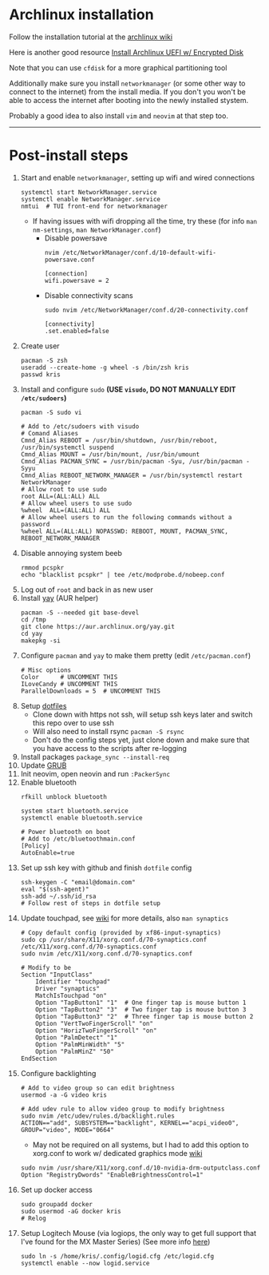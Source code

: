 # Archlinux installation

Follow the installation tutorial at the [archlinux wiki](https://wiki.archlinux.org/)

Here is another good resource [Install Archlinux UEFI w/ Encrypted Disk](https://blog.bespinian.io/posts/installing-arch-linux-on-uefi-with-full-disk-encryption/)

Note that you can use `cfdisk` for a more graphical partitioning tool

Additionally make sure you install `networkmanager` (or some other way to
connect to the internet) from the install media. If you don't you won't be able
to access the internet after booting into the newly installed stystem.

Probably a good idea to also install `vim` and `neovim` at that step too.


---

# Post-install steps

1.  Start and enable `networkmanager`, setting up wifi and wired connections
    ```
    systemctl start NetworkManager.service
    systemctl enable NetworkManager.service
    nmtui  # TUI front-end for networkmanager
    ```
    * If having issues with wifi dropping all the time, try these (for info `man nm-settings`, `man NetworkManager.conf`)
        * Disable powersave
          ```
          nvim /etc/NetworkManager/conf.d/10-default-wifi-powersave.conf

          [connection]
          wifi.powersave = 2
          ```
        * Disable connectivity scans
          ```
          sudo nvim /etc/NetworkManager/conf.d/20-connectivity.conf

          [connectivity]
          .set.enabled=false
          ```
1.  Create user
    ```
    pacman -S zsh
    useradd --create-home -g wheel -s /bin/zsh kris
    passwd kris
    ```
1.  Install and configure `sudo` **(USE `visudo`, DO NOT MANUALLY EDIT `/etc/sudoers`)**
    ```
    pacman -S sudo vi

    # Add to /etc/sudoers with visudo
    # Comand Aliases
    Cmnd_Alias REBOOT = /usr/bin/shutdown, /usr/bin/reboot, /usr/bin/systemctl suspend
    Cmnd_Alias MOUNT = /usr/bin/mount, /usr/bin/umount
    Cmnd_Alias PACMAN_SYNC = /usr/bin/pacman -Syu, /usr/bin/pacman -Syyu
    Cmnd_Alias REBOOT_NETWORK_MANAGER = /usr/bin/systemctl restart NetworkManager
    # Allow root to use sudo
    root ALL=(ALL:ALL) ALL
    # Allow wheel users to use sudo
    %wheel  ALL=(ALL:ALL) ALL
    # Allow wheel users to run the following commands without a password
    %wheel ALL=(ALL:ALL) NOPASSWD: REBOOT, MOUNT, PACMAN_SYNC, REBOOT_NETWORK_MANAGER
    ```
1.  Disable annoying system beeb
    ```
    rmmod pcspkr
    echo "blacklist pcspkr" | tee /etc/modprobe.d/nobeep.conf
    ```
1.  Log out of `root` and back in as new user
1.  Install [yay](https://github.com/Jguer/yay) (AUR helper)
    ```
    pacman -S --needed git base-devel
    cd /tmp
    git clone https://aur.archlinux.org/yay.git
    cd yay
    makepkg -si
    ```
1.  Configure `pacman` and `yay` to make them pretty (edit `/etc/pacman.conf`)
    ```
    # Misc options
    Color      # UNCOMMENT THIS
    ILoveCandy # UNCOMMENT THIS
    ParallelDownloads = 5  # UNCOMMENT THIS
    ```
1.  Setup [dotfiles](../README.md)
    * Clone down with https not ssh, will setup ssh keys later and switch this repo over to use ssh
    * Will also need to install rsync `pacman -S rsync`
    * Don't do the config steps yet, just clone down and make sure that you have access to the scripts after re-logging
1.  Install packages `package_sync --install-req`
1.  Update [GRUB](./grub-config.md)
1.  Init neovim, open neovin and run `:PackerSync`
1.  Enable bluetooth
    ```
    rfkill unblock bluetooth

    system start bluetooth.service
    systemctl enable bluetooth.service

    # Power bluetooth on boot
    # Add to /etc/bluetoothmain.conf
    [Policy]
    AutoEnable=true
    ```
1.  Set up ssh key with github and finish `dotfile` config
    ```
    ssh-keygen -C "email@domain.com"
    eval "$(ssh-agent)"
    ssh-add ~/.ssh/id_rsa
    # Follow rest of steps in dotfile setup
    ```
1.  Update touchpad, see [wiki](https://wiki.archlinux.org/title/Touchpad_Synaptics) for more details, also `man synaptics`
    ```
    # Copy default config (provided by xf86-input-synaptics)
    sudo cp /usr/share/X11/xorg.conf.d/70-synaptics.conf /etc/X11/xorg.conf.d/70-synaptics.conf
    sudo nvim /etc/X11/xorg.conf.d/70-synaptics.conf

    # Modify to be
    Section "InputClass"
        Identifier "touchpad"
        Driver "synaptics"
        MatchIsTouchpad "on"
        Option "TapButton1" "1"  # One finger tap is mouse button 1
        Option "TapButton2" "3"  # Two finger tap is mouse button 3
        Option "TapButton3" "2"  # Three finger tap is mouse button 2
        Option "VertTwoFingerScroll" "on"
        Option "HorizTwoFingerScroll" "on"
        Option "PalmDetect" "1"
        Option "PalmMinWidth" "5"
        Option "PalmMinZ" "50"
    EndSection
    ```
1.  Configure backlighting
    ```
    # Add to video group so can edit brightness
    usermod -a -G video kris

    # Add udev rule to allow video group to modify brightness
    sudo nvim /etc/udev/rules.d/backlight.rules
    ACTION=="add", SUBSYSTEM=="backlight", KERNEL=="acpi_video0", GROUP="video", MODE="0664"
    ```
    * May not be required on all systems, but I had to add this option to xorg.conf to work w/ dedicated graphics mode [wiki](https://wiki.archlinux.org/title/Laptop/Lenovo#Legion_series)
    ```
    sudo nvim /usr/share/X11/xorg.conf.d/10-nvidia-drm-outputclass.conf
    Option "RegistryDwords" "EnableBrightnessControl=1"
    ```
1.  Set up docker access
    ```
    sudo groupadd docker
    sudo usermod -aG docker kris
    # Relog
    ```
1.  Setup Logitech Mouse (via logiops, the only way to get full support that I've found for the MX Master Series)
    (See more info [here](https://danishshakeel.me/configure-logitech-mx-master-3-on-linux-logiops/))
    ```
    sudo ln -s /home/kris/.config/logid.cfg /etc/logid.cfg
    systemctl enable --now logid.service
    ```
